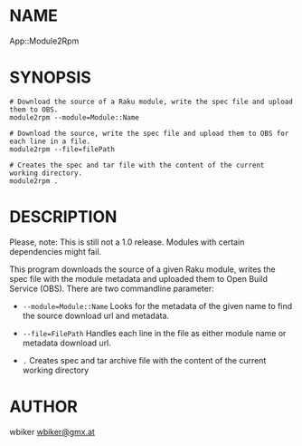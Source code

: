NAME
====

App::Module2Rpm

SYNOPSIS
========

    # Download the source of a Raku module, write the spec file and upload them to OBS.
    module2rpm --module=Module::Name

    # Download the source, write the spec file and upload them to OBS for each line in a file.
    module2rpm --file=filePath

    # Creates the spec and tar file with the content of the current working directory.
    module2rpm .

DESCRIPTION
===========

Please, note: This is still not a 1.0 release. Modules with certain dependencies might fail.

This program downloads the source of a given Raku module, writes the spec file with the module
metadata and uploaded them to Open Build Service (OBS).
There are two commandline parameter:

  * `--module=Module::Name` Looks for the metadata of the given name to find the
   source download url and metadata.

  * `--file=FilePath` Handles each line in the file as either module name or metadata
  download url.

  * `.` Creates spec and tar archive file with the content of the current working directory

AUTHOR
======

wbiker <wbiker@gmx.at>
